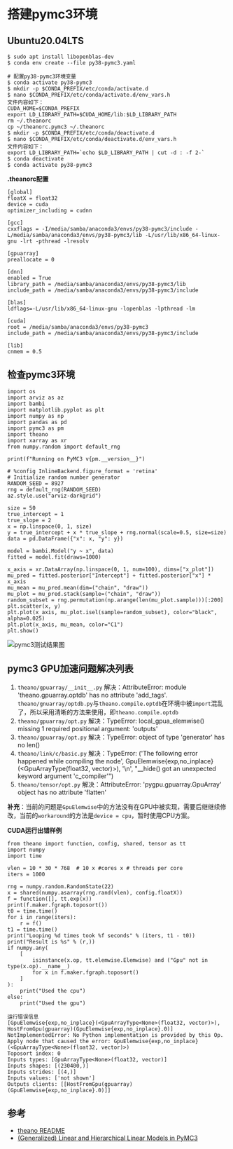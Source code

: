 # 搭建pymc3环境

## Ubuntu20.04LTS

```
$ sudo apt install libopenblas-dev
$ conda env create --file py38-pymc3.yaml

# 配置py38-pymc3环境变量
$ conda activate py38-pymc3
$ mkdir -p $CONDA_PREFIX/etc/conda/activate.d
$ nano $CONDA_PREFIX/etc/conda/activate.d/env_vars.h
文件内容如下：
CUDA_HOME=$CONDA_PREFIX
export LD_LIBRARY_PATH=$CUDA_HOME/lib:$LD_LIBRARY_PATH
rm ~/.theanorc
cp ~/theanorc.pymc3 ~/.theanorc
$ mkdir -p $CONDA_PREFIX/etc/conda/deactivate.d
$ nano $CONDA_PREFIX/etc/conda/deactivate.d/env_vars.h
文件内容如下：
export LD_LIBRARY_PATH=`echo $LD_LIBRARY_PATH | cut -d : -f 2-`
$ conda deactivate
$ conda activate py38-pymc3
```

**.theanorc配置**

```
[global]
floatX = float32
device = cuda
optimizer_including = cudnn

[gcc]
cxxflags = -I/media/samba/anaconda3/envs/py38-pymc3/include -L/media/samba/anaconda3/envs/py38-pymc3/lib -L/usr/lib/x86_64-linux-gnu -lrt -pthread -lresolv

[gpuarray]
preallocate = 0

[dnn]
enabled = True
library_path = /media/samba/anaconda3/envs/py38-pymc3/lib
include_path = /media/samba/anaconda3/envs/py38-pymc3/include

[blas]
ldflags=-L/usr/lib/x86_64-linux-gnu -lopenblas -lpthread -lm

[cuda]
root = /media/samba/anaconda3/envs/py38-pymc3
include_path = /media/samba/anaconda3/envs/py38-pymc3/include

[lib]
cnmem = 0.5
```



## 检查pymc3环境

```
import os
import arviz as az
import bambi
import matplotlib.pyplot as plt
import numpy as np
import pandas as pd
import pymc3 as pm
import theano
import xarray as xr
from numpy.random import default_rng

print(f"Running on PyMC3 v{pm.__version__}")

# %config InlineBackend.figure_format = 'retina'
# Initialize random number generator
RANDOM_SEED = 8927
rng = default_rng(RANDOM_SEED)
az.style.use("arviz-darkgrid")

size = 50
true_intercept = 1
true_slope = 2
x = np.linspace(0, 1, size)
y = true_intercept + x * true_slope + rng.normal(scale=0.5, size=size)
data = pd.DataFrame({"x": x, "y": y})

model = bambi.Model("y ~ x", data)
fitted = model.fit(draws=1000)

x_axis = xr.DataArray(np.linspace(0, 1, num=100), dims=["x_plot"])
mu_pred = fitted.posterior["Intercept"] + fitted.posterior["x"] * x_axis
mu_mean = mu_pred.mean(dim=("chain", "draw"))
mu_plot = mu_pred.stack(sample=("chain", "draw"))
random_subset = rng.permutation(np.arange(len(mu_plot.sample)))[:200]
plt.scatter(x, y)
plt.plot(x_axis, mu_plot.isel(sample=random_subset), color="black", alpha=0.025)
plt.plot(x_axis, mu_mean, color="C1")
plt.show()
```

![pymc3测试结果图](X:\Figure_1.png)

## pymc3 GPU加速问题解决列表

1. `theano/gpuarray/__init__.py`
    解决：AttributeError: module 'theano.gpuarray.optdb' has no attribute 'add_tags'. `theano/gnuarray/optdb.py`与`theano.compile.optdb`在环境中被`import`混乱了，所以采用清晰的方法来使用，即`theano.compile.optdb`
2. `theano/gpuarray/opt.py`
    解决：TypeError: local_gpua_elemwise() missing 1 required positional argument: 'outputs'
3. `theano/gpuarray/opt.py`
    解决：TypeError: object of type 'generator' has no len()
4. `theano/link/c/basic.py`
    解决：TypeError: ('The following error happened while compiling the node', GpuElemwise{exp,no_inplace}(<GpuArrayType<None>(float32, vector)>), '\n', "__hide() got an unexpected keyword argument 'c_compiler'")
5. `theano/tensor/opt.py`
    解决：AttributeError: 'pygpu.gpuarray.GpuArray' object has no attribute 'flatten'

**补充**：当前的问题是`GpuElemwise`中的方法没有在GPU中被实现，需要后继继续修改，当前的`workaround`的方法是`device = cpu`，暂时使用CPU方案。

**CUDA运行出错样例**

```
from theano import function, config, shared, tensor as tt
import numpy
import time

vlen = 10 * 30 * 768  # 10 x #cores x # threads per core
iters = 1000

rng = numpy.random.RandomState(22)
x = shared(numpy.asarray(rng.rand(vlen), config.floatX))
f = function([], tt.exp(x))
print(f.maker.fgraph.toposort())
t0 = time.time()
for i in range(iters):
    r = f()
t1 = time.time()
print("Looping %d times took %f seconds" % (iters, t1 - t0))
print("Result is %s" % (r,))
if numpy.any(
    [
        isinstance(x.op, tt.elemwise.Elemwise) and ("Gpu" not in type(x.op).__name__)
        for x in f.maker.fgraph.toposort()
    ]
):
    print("Used the cpu")
else:
    print("Used the gpu")

运行错误信息
[GpuElemwise{exp,no_inplace}(<GpuArrayType<None>(float32, vector)>), HostFromGpu(gpuarray)(GpuElemwise{exp,no_inplace}.0)]
NotImplementedError: No Python implementation is provided by this Op.
Apply node that caused the error: GpuElemwise{exp,no_inplace}(<GpuArrayType<None>(float32, vector)>)
Toposort index: 0
Inputs types: [GpuArrayType<None>(float32, vector)]
Inputs shapes: [(230400,)]
Inputs strides: [(4,)]
Inputs values: ['not shown']
Outputs clients: [[HostFromGpu(gpuarray)(GpuElemwise{exp,no_inplace}.0)]]
```



## 参考

- [theano README](https://github.com/SNSerHello/MyNotes/tree/main/theano)
- [(Generalized) Linear and Hierarchical Linear Models in PyMC3](https://docs.pymc.io/en/v3/pymc-examples/examples/generalized_linear_models/GLM.html)
